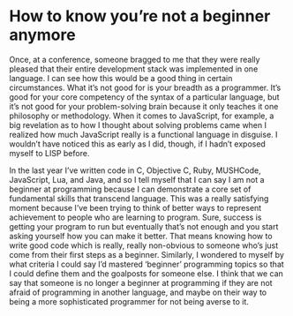 

# How to know you’re not a beginner anymore

Once, at a conference, someone bragged to me that they were really pleased that their entire development stack
was implemented in one language. I can see how this would be a good thing in certain circumstances. What
it’s not good for is your breadth as a programmer. It’s good for your core competency of the syntax of a
particular language, but it’s not good for your problem-solving brain because it only teaches it one
philosophy or methodology. When it comes to JavaScript, for example, a big revelation as to how I thought
about solving problems came when I realized how much JavaScript really is a functional language in disguise. I
wouldn’t have noticed this as early as I did, though, if I hadn’t exposed myself to LISP before. 

In the last year I’ve written code in C, Objective C, Ruby, MUSHCode, JavaScript, Lua, and Java, and so I
tell myself that I can say I am not a beginner at programming because I can demonstrate a core set of
fundamental skills that transcend language. This was a really satisfying moment because I’ve been trying to
think of better ways to represent achievement to people who are learning to program. Sure, success is getting
your program to run but eventually that’s not enough and you start asking yourself how you can make it
better. That means knowing how to write good code which is really, really non-obvious to someone who’s just
come from their first steps as a beginner. Similarly, I wondered to myself by what criteria I could say I’d
mastered ‘beginner’ programming topics so that I could define them and the goalposts for someone else. I
think that we can say that someone is no longer a beginner at programming if they are not afraid of
programming in another language, and maybe on their way to being a more sophisticated programmer for not being
averse to it.